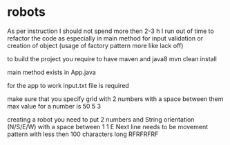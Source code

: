 # robots
As per instruction I should not spend more then 2-3 h I run out of time to refactor the code
as especially in main method for input validation  or creation of object (usage of factory pattern more like lack off)

to build the project you require to have maven and java8
    mvn clean install

main method exists in App.java

for the app to work input.txt file is required

make sure that you specify grid with 2 numbers with a space between them max value for a number is 50
5 3

creating a robot you need to put 2 numbers and String orientation (N/S/E/W) with a space between
1 1 E
Next line needs to be movement pattern with less then 100 characters long
RFRFRFRF

